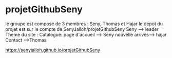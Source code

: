 ﻿# projetGithubSeny

le groupe est composé de 3 membres : Seny, Thomas et Hajar
le depot du projet est sur le compte de SenyJalloh/projetGithubSeny
Seny --> leader
Theme du site : Catalogue:
page d'accueil --> Seny
nouvelle arrivés--> hajar
Contact -->Thomas

https://senyjalloh.github.io/projetGithubSeny
